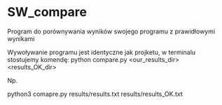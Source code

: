 # SW_compare
Program do porównywania wyników swojego programu z prawidłowymi wynikami

Wywoływanie programu jest identyczne jak projketu, w terminalu stostujemy komendę:
python<ver> compare.py <our_results_dir> <results_OK_dir>

Np.

python3 comapre.py results/results.txt results/results_OK.txt
